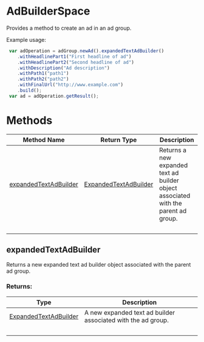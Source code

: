 # AdBuilderSpace
Provides a method to create an ad in an ad group.

Example usage:
```javascript
 var adOperation = adGroup.newAd().expandedTextAdBuilder()
    .withHeadlinePart1("First headline of ad")
    .withHeadlinePart2("Second headline of ad")
    .withDescription("Ad description")
    .withPath1("path1")
    .withPath2("path2")
    .withFinalUrl("http://www.example.com")
    .build();
 var ad = adOperation.getResult();
```

# Methods
|Method Name|Return Type|Description|
|-|-|-
[expandedTextAdBuilder](#expandedtextadbuilder)|[ExpandedTextAdBuilder](./ExpandedTextAdBuilder)|Returns a new expanded text ad builder object associated with the parent ad group.<br />
&nbsp;|&nbsp;|&nbsp;

## <a name="expandedtextadbuilder"></a>expandedTextAdBuilder
Returns a new expanded text ad builder object associated with the parent ad group.

### Returns:
|Type|Description|
|-|-
[ExpandedTextAdBuilder](./ExpandedTextAdBuilder)|A new expanded text ad builder associated with the ad group.
&nbsp;|&nbsp;
